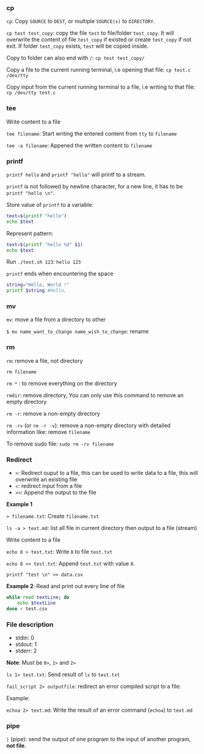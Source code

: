 ### cp

``cp``: Copy ``SOURCE`` to ``DEST``, or multiple ``SOURCE(s)`` to ``DIRECTORY``.

``cp test test_copy``: copy the file ``test`` to file/folder ``test_copy``. It will overwrite the content of file ``test_copy`` if existed or create ``test_copy`` if not exit. If folder ``test_copy`` exists, ``test`` will be copied inside.

Copy to folder can also end with ``/``: ``cp test test_copy/``

Copy a file to the current running terminal, i.e opening that file: ``cp test.c /dev/tty``

Copy input from the current running terminal to a file, i.e writing to that file: ``cp /dev/tty test.c``

### tee

Write content to a file

``tee filename``: Start writing the entered content from ``tty`` to ``filename``

``tee -a filename``: Appened the written content to ``filename``

### printf

``printf hello`` and ``printf "hello"`` will printf to a stream.

``printf`` is not followed by newline character, for a new line, it has to be ``printf "hello \n"``.

Store value of ``printf`` to a variable:

```sh
text=$(printf "hello")
echo $text
```

Represent pattern:

```sh
text=$(printf "hello %d" $1)
echo $text
```

Run ``./test.sh 123``: ``hello 123``

``printf`` ends when encountering the space

```sh
string="Hello, World !"
printf $string #Hello,
```

### mv

``mv``: move a file from a directory to other

``$ mv name_want_to_change name_wish_to_change``: rename

### rm

``rm``: remove a file, not directory

``rm filename``

``rm *`` : to remove everything on the directory

``rmdir``: remove directory, You can only use this command to remove an empty directory

``rm -r``: remove a non-empty directory

``rm -rv`` (or ``rm -r -v``): remove a non-empty directory with detailed information like: remove ``filename``

To remove sudo file: ``sudo rm -rv filename``

### Redirect

* ``>``: Redirect ouput to a file, this can be used to write data to a file, this will overwrite an existing file
* ``<``: redirect input from a file
* ``>>``: Append the output to the file

**Example 1**

``> filename.txt``: Create ``filename.txt``

``ls -a > text.md``: list all file in current directory then output to a file (stream)

Write content to a file

``echo 8 > test.txt``: Write ``8`` to file ``test.txt``

``echo 8 >> test.txt``: Append ``test.txt`` with value ``8``.

``printf "test \n" >> data.csv``

**Example 2**: Read and print out every line of file

```sh
while read textLine; do    
    echo $textLine    
done < test.csv
```

### File description

* stdin: 0
* stdout: 1
* stderr: 2

**Note**: Must be ``0>``, ``1>`` and ``2>``

``ls 1> test.txt``: Send result of ``ls`` to ``test.txt``

``fail_script 2> outputfile``: redirect an error compiled script to a file: 

Example: 

``echoa 2> text.md``: Write the result of an error command (``echoa``) to ``text.md``

### pipe

``|`` (pipe): send the output of one program to the input of another program, **not file**.